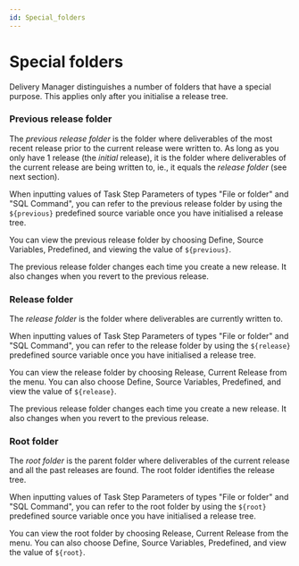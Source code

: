 ```yaml
---
id: Special_folders
---
```


# Special folders

Delivery Manager distinguishes a number of folders that have a special purpose. This applies only after you initialise a release tree.

### Previous release folder

The *previous release folder* is the folder where deliverables of the most recent release prior to the current release were written to. As long as you only have 1 release (the *initial* release), it is the folder where deliverables of the current release are being written to, ie., it equals the *release folder* (see next section).

When inputting values of Task Step Parameters of types "File or folder" and "SQL Command", you can refer to the previous release folder by using the `${previous}` predefined source variable once you have initialised a release tree.

You can view the previous release folder by choosing Define, Source Variables, Predefined, and viewing the value of `${previous}`.

The previous release folder changes each time you create a new release. It also changes when you revert to the previous release.

### Release folder

The *release folder* is the folder where deliverables are currently written to.

When inputting values of Task Step Parameters of types "File or folder" and "SQL Command", you can refer to the release folder by using the `${release}` predefined source variable once you have initialised a release tree.

You can view the release folder by choosing Release, Current Release from the menu. You can also choose Define, Source Variables, Predefined, and view the value of `${release}`.

The previous release folder changes each time you create a new release. It also changes when you revert to the previous release.

### Root folder

The *root folder* is the parent folder where deliverables of the current release and all the past releases are found. The root folder identifies the release tree.  

When inputting values of Task Step Parameters of types "File or folder" and "SQL Command", you can refer to the root folder by using the `${root}` predefined source variable once you have initialised a release tree.

You can view the root folder by choosing Release, Current Release from the menu. You can also choose Define, Source Variables, Predefined, and view the value of `${root}`.
